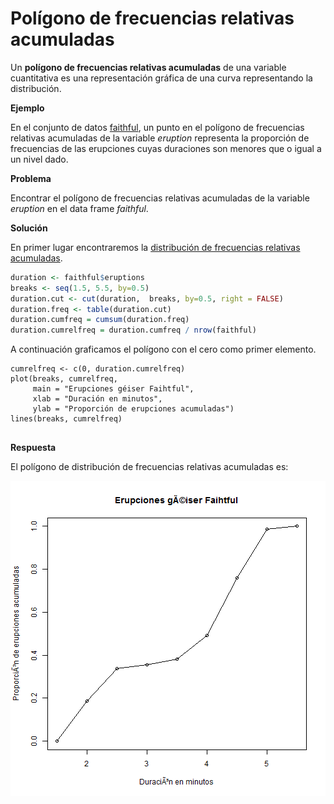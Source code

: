 
# Polígono de frecuencias relativas acumuladas

Un __polígono de frecuencias relativas acumuladas__ de una variable cuantitativa es una representación gráfica de una curva representando la distribución.

__Ejemplo__

En el conjunto de datos [faithful](README.md), un punto en el polígono de frecuencias relativas acumuladas de la variable _eruption_ representa la proporción de frecuencias de las erupciones cuyas duraciones son menores que o igual a un nivel dado.

__Problema__

Encontrar el polígono de frecuencias relativas acumuladas de la variable _eruption_ en  el data frame _faithful_.

__Solución__

En primer lugar encontraremos la [distribución de frecuencias relativas acumuladas](fcumulative.md).


```r
duration <- faithful$eruptions
breaks <- seq(1.5, 5.5, by=0.5)
duration.cut <- cut(duration,  breaks, by=0.5, right = FALSE)
duration.freq <- table(duration.cut)
duration.cumfreq = cumsum(duration.freq)
duration.cumrelfreq = duration.cumfreq / nrow(faithful)
```

A continuación graficamos el polígono con el cero como primer elemento.

```
cumrelfreq <- c(0, duration.cumrelfreq)
plot(breaks, cumrelfreq,
     main = "Erupciones géiser Faihtful",
     xlab = "Duración en minutos",
     ylab = "Proporción de erupciones acumuladas")
lines(breaks, cumrelfreq)


```

__Respuesta__

El polígono de distribución de frecuencias relativas acumuladas es:

![plot of chunk fcumulativegraph](figure/fcumulativegraph-1.png)






